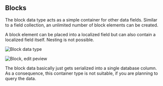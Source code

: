 ## Blocks

The block data type acts as a simple container for other data fields. 
Similar to a field collection, an unlimited number of block elements can be created.

A block element can be placed into a localized field but can also contain a localized field itself. 
Nesting is not possible.

![Block data type](/Development_Documentation/img/ObjectsBlocks_data_container.jpg)

![Block, edit peview](/Development_Documentation/img/ObjectsBlocks_edit_preview.png)

The block data basically just gets serialized into a single database column. 
As a consequence, this container type is not suitable, if you are planning to query the data.